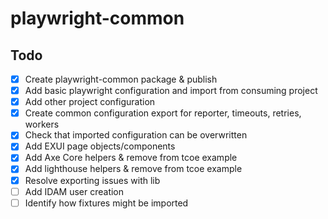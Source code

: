 # playwright-common

## Todo

- [x] Create playwright-common package & publish
- [x] Add basic playwright configuration and import from consuming project
- [x] Add other project configuration
- [x] Create common configuration export for reporter, timeouts, retries, workers
- [x] Check that imported configuration can be overwritten
- [x] Add EXUI page objects/components
- [x] Add Axe Core helpers & remove from tcoe example
- [x] Add lighthouse helpers & remove from tcoe example
- [x] Resolve exporting issues with lib
- [ ] Add IDAM user creation
- [ ] Identify how fixtures might be imported
